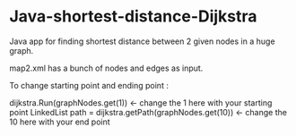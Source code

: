 # Java-shortest-distance-Dijkstra
Java app for finding shortest distance between 2 given nodes in a huge graph. 

map2.xml has a bunch of nodes and edges as input.

To change starting point and ending point :

dijkstra.Run(graphNodes.get(1)) <- change the 1 here with your starting point
LinkedList<Nod> path = dijkstra.getPath(graphNodes.get(10)) <- change the 10 here with your end point
